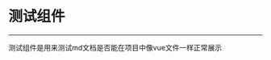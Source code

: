 # 测试组件
---

测试组件是用来测试md文档是否能在项目中像vue文件一样正常展示

<div class="demo-block">
    <zm-test bgColor="red"></zm-test>
</div>
